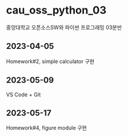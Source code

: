 # cau_oss_python_03
중앙대학교 오픈소스SW와 파이썬 프로그래밍 03분반

## 2023-04-05
Homework#2, simple calculator 구현

## 2023-05-09
VS Code + Git

## 2023-05-17
Homework#4, figure module 구현